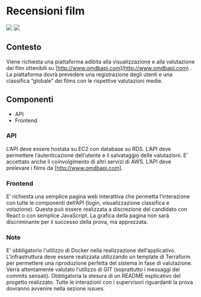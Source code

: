# Recensioni film

<img src = "https://img.shields.io/static/v1?label=level&message=medium&color=orange"> <img src = "https://img.shields.io/static/v1?label=&message=web-development&color=informational">

## Contesto

Viene richiesta una piattaforma adibita alla visualizzazione e alla valutazione dei film ottenibili su [http://www.omdbapi.com](http://www.omdbapi.com) .
La piattaforma dovrà prevedere una registrazione degli utenti e una classifica “globale” dei films con le rispettive valutazioni medie.

## Componenti

- API
- Frontend

### API

L’API deve essere hostata su EC2 con database su RDS. L’API deve permettere l’autenticazione dell’utente e il salvataggio delle valutazioni. E’ accettato anche il coinvolgimento di altri servizi di AWS.
L’API deve prelevare i films da [http://www.omdbapi.com].

### Frontend

E’ richiesta una semplice pagina web interattiva che permetta l’interazione con tutte le componenti dell’API (login, visualizzazione classifica e votazione). Questa può essere realizzata a discrezione del candidato con React o con semplice JavaScript. La grafica della pagina non sarà discriminante per il successo della prova, ma apprezzata.

### Note

E' obbligatorio l'utilizzo di Docker nella realizzazione dell’applicativo.
L’infrastruttura deve essere realizzata utilizzando un template di Terraform per permettere una riproduzione perfetta del sistema in fase di valutazione.
Verrà attentamente valutato l’utilizzo di GIT (soprattutto i messaggi dei commits sensati). Obbligatoria la stesura di un README esplicativo del progetto realizzato.
Tutte le interazioni con i supervisori riguardanti la prova dovranno avvenire nella sezione issues.
